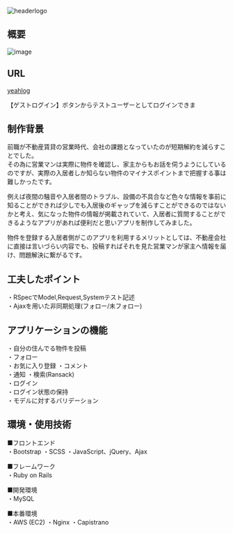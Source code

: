 ![headerlogo](https://user-images.githubusercontent.com/73694913/104428553-f740bd00-55c7-11eb-8935-0c57a0694f78.png)


## 概要
![image](https://user-images.githubusercontent.com/73694913/104434513-a6809280-55ce-11eb-8267-fadf970edc37.png)

## URL
 [yeahlog](http://3.131.23.59 "yeahlog")<br>
 
 【ゲストログイン】ボタンからテストユーザーとしてログインできま
 
## 制作背景

前職が不動産賃貸の営業時代、会社の課題となっていたのが短期解約を減らすことでした。  
その為に営業マンは実際に物件を確認し、家主からもお話を伺うようにしているのですが、実際の入居者しか知らない物件のマイナスポイントまで把握する事は難しかったです。  

例えば夜間の騒音や入居者間のトラブル、設備の不具合など色々な情報を事前に知ることができれば少しでも入居後のギャップを減らすことができるのではないかと考え、気になった物件の情報が掲載されていて、入居者に質問することができるようなアプリがあれば便利だと思いアプリを制作してみました。  

物件を登録する入居者側がこのアプリを利用するメリットとしては、不動産会社に直接は言いづらい内容でも、投稿すればそれを見た営業マンが家主へ情報を届け、問題解決に繋がるです。


## 工夫したポイント
・RSpecでModel,Request,Systemテスト記述  
・Ajaxを用いた非同期処理(フォロー/未フォロー)    

## アプリケーションの機能
・自分の住んでる物件を投稿  
・フォロー  
・お気に入り登録
・コメント  
・通知
・検索(Ransack)  
・ログイン  
・ログイン状態の保持  
・モデルに対するバリデーション

## 環境・使用技術
■フロントエンド  
・Bootstrap
・SCSS
・JavaScript、jQuery、Ajax

■フレームワーク  
・Ruby on Rails
 
■開発環境    
・MySQL
 
■本番環境  
・AWS (EC2)
・Nginx
・Capistrano
